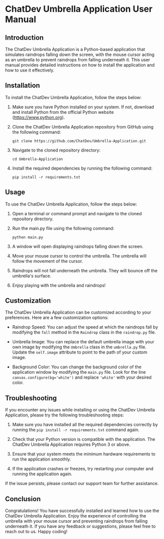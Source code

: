 # ChatDev Umbrella Application User Manual

## Introduction

The ChatDev Umbrella Application is a Python-based application that simulates raindrops falling down the screen, with the mouse cursor acting as an umbrella to prevent raindrops from falling underneath it. This user manual provides detailed instructions on how to install the application and how to use it effectively.

## Installation

To install the ChatDev Umbrella Application, follow the steps below:

1. Make sure you have Python installed on your system. If not, download and install Python from the official Python website (https://www.python.org).

2. Clone the ChatDev Umbrella Application repository from GitHub using the following command:

   ```
   git clone https://github.com/ChatDev/Umbrella-Application.git
   ```

3. Navigate to the cloned repository directory:

   ```
   cd Umbrella-Application
   ```

4. Install the required dependencies by running the following command:

   ```
   pip install -r requirements.txt
   ```

## Usage

To use the ChatDev Umbrella Application, follow the steps below:

1. Open a terminal or command prompt and navigate to the cloned repository directory.

2. Run the main.py file using the following command:

   ```
   python main.py
   ```

3. A window will open displaying raindrops falling down the screen.

4. Move your mouse cursor to control the umbrella. The umbrella will follow the movement of the cursor.

5. Raindrops will not fall underneath the umbrella. They will bounce off the umbrella's surface.

6. Enjoy playing with the umbrella and raindrops!

## Customization

The ChatDev Umbrella Application can be customized according to your preferences. Here are a few customization options:

- Raindrop Speed: You can adjust the speed at which the raindrops fall by modifying the `fall` method in the `Raindrop` class in the `raindrop.py` file.

- Umbrella Image: You can replace the default umbrella image with your own image by modifying the `Umbrella` class in the `umbrella.py` file. Update the `self.image` attribute to point to the path of your custom image.

- Background Color: You can change the background color of the application window by modifying the `main.py` file. Look for the line `canvas.configure(bg='white')` and replace `'white'` with your desired color.

## Troubleshooting

If you encounter any issues while installing or using the ChatDev Umbrella Application, please try the following troubleshooting steps:

1. Make sure you have installed all the required dependencies correctly by running the `pip install -r requirements.txt` command again.

2. Check that your Python version is compatible with the application. The ChatDev Umbrella Application requires Python 3 or above.

3. Ensure that your system meets the minimum hardware requirements to run the application smoothly.

4. If the application crashes or freezes, try restarting your computer and running the application again.

If the issue persists, please contact our support team for further assistance.

## Conclusion

Congratulations! You have successfully installed and learned how to use the ChatDev Umbrella Application. Enjoy the experience of controlling the umbrella with your mouse cursor and preventing raindrops from falling underneath it. If you have any feedback or suggestions, please feel free to reach out to us. Happy coding!